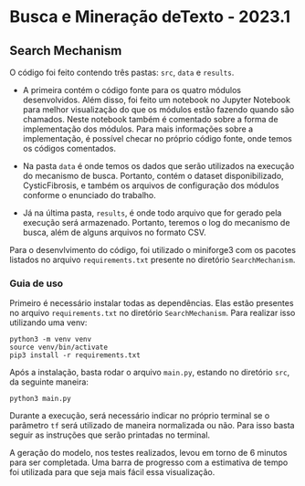 # Busca e Mineração deTexto - 2023.1

## Search Mechanism

O código foi feito contendo três pastas: `src`, `data` e `results`. 

* A primeira contém o código fonte para os quatro módulos desenvolvidos. Além disso, foi feito um notebook no Jupyter Notebook para melhor visualização do que os módulos estão fazendo quando são chamados. Neste notebook também é comentado sobre a forma de implementação dos módulos. Para mais informações sobre a implementação, é possível checar no próprio código fonte, onde temos os códigos comentados. 

* Na pasta `data` é onde temos os dados que serão utilizados na execução do mecanismo de busca. Portanto, contém o dataset disponibilizado, CysticFibrosis, e também os arquivos de configuração dos módulos conforme o enunciado do trabalho. 

* Já na última pasta, `results`, é onde todo arquivo que for gerado pela execução será armazenado. Portanto, teremos o log do mecanismo de busca, além de alguns arquivos no formato CSV.

Para o desenvlvimento do código, foi utilizado o miniforge3 com os pacotes listados no arquivo `requirements.txt` presente no diretório `SearchMechanism`.

### Guia de uso

Primeiro é necessário instalar todas as dependências. Elas estão presentes no arquivo `requirements.txt` no diretório `SearchMechanism`. Para realizar isso utilizando uma venv:

```shell
python3 -m venv venv
source venv/bin/activate
pip3 install -r requirements.txt
```

Após a instalação, basta rodar o arquivo `main.py`, estando no diretório `src`, da seguinte maneira:

```shell
python3 main.py
```

Durante a execução, será necessário indicar no próprio terminal se o parâmetro `tf` será utilizado de maneira normalizada ou não. Para isso basta seguir as instruções que serão printadas no terminal.

A geração do modelo, nos testes realizados, levou em torno de 6 minutos para ser completada. Uma barra de progresso com a estimativa de tempo foi utilizada para que seja mais fácil essa visualização. 